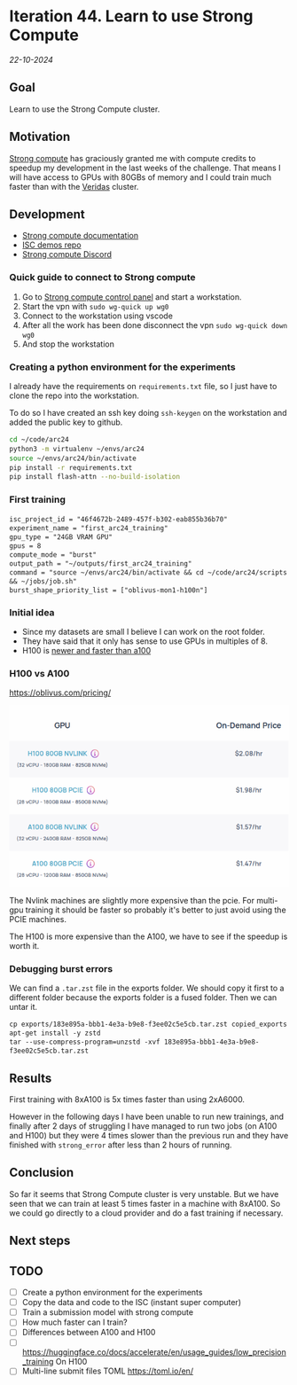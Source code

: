# Iteration 44. Learn to use Strong Compute

_22-10-2024_

## Goal

Learn to use the Strong Compute cluster.

## Motivation

[Strong compute](https://strongcompute.com/) has graciously granted me with compute credits to speedup my development in the
last weeks of the challenge. That means I will have access to GPUs with 80GBs of memory and I could
train much faster than with the [Veridas](https://veridas.com/en/) cluster.

## Development

- [Strong compute documentation](https://strong-compute.gitbook.io/developer-docs)
- [ISC demos repo](https://github.com/StrongResearch/isc-demos)
- [Strong compute Discord](https://discord.com/channels/1093337804051849296/1283175776165822556)

### Quick guide to connect to Strong compute

1. Go to [Strong compute control panel](https://cp.strongcompute.ai/user/credentials) and start a workstation.
1. Start the vpn with `sudo wg-quick up wg0`
1. Connect to the workstation using vscode
1. After all the work has been done disconnect the vpn `sudo wg-quick down wg0`
1. And stop the workstation

### Creating a python environment for the experiments

I already have the requirements on `requirements.txt` file, so I just have to clone the repo into
the workstation.

To do so I have created an ssh key doing `ssh-keygen` on the workstation and added the public key to github.

```bash
cd ~/code/arc24
python3 -m virtualenv ~/envs/arc24
source ~/envs/arc24/bin/activate
pip install -r requirements.txt
pip install flash-attn --no-build-isolation
```

### First training

```job.isc
isc_project_id = "46f4672b-2489-457f-b302-eab855b36b70"
experiment_name = "first_arc24_training"
gpu_type = "24GB VRAM GPU"
gpus = 8
compute_mode = "burst"
output_path = "~/outputs/first_arc24_training"
command = "source ~/envs/arc24/bin/activate && cd ~/code/arc24/scripts && ~/jobs/job.sh"
burst_shape_priority_list = ["oblivus-mon1-h100n"]
```

### Initial idea

- Since my datasets are small I believe I can work on the root folder.
- They have said that it only has sense to use GPUs in multiples of 8.
- H100 is [newer and faster than a100](https://gcore.com/blog/nvidia-h100-a100/)

### H100 vs A100

https://oblivus.com/pricing/

![pricing differences](res/2024-10-23-11-38-07.png)

The Nvlink machines are slightly more expensive than the pcie. For multi-gpu training it should be
faster so probably it's better to just avoid using the PCIE machines.

The H100 is more expensive than the A100, we have to see if the speedup is worth it.

### Debugging burst errors

We can find a `.tar.zst` file in the exports folder. We should copy it first to a different folder
because the exports folder is a fused folder. Then we can untar it.

```
cp exports/183e895a-bbb1-4e3a-b9e8-f3ee02c5e5cb.tar.zst copied_exports
apt-get install -y zstd
tar --use-compress-program=unzstd -xvf 183e895a-bbb1-4e3a-b9e8-f3ee02c5e5cb.tar.zst
```

## Results

First training with 8xA100 is 5x times faster than using 2xA6000.

However in the following days I have been unable to run new trainings, and finally after 2 days
of struggling I have managed to run two jobs (on A100 and H100) but they were 4 times slower than the
previous run and they have finished with `strong_error` after less than 2 hours of running.

## Conclusion

So far it seems that Strong Compute cluster is very unstable. But we have seen that we can train at
least 5 times faster in a machine with 8xA100. So we could go directly to a cloud provider and do a fast
training if necessary.

## Next steps

## TODO

- [ ] Create a python environment for the experiments
- [ ] Copy the data and code to the ISC (instant super computer)
- [ ] Train a submission model with strong compute
- [ ] How much faster can I train?
- [ ] Differences between A100 and H100
- [ ] https://huggingface.co/docs/accelerate/en/usage_guides/low_precision_training On H100
- [ ] Multi-line submit files TOML https://toml.io/en/